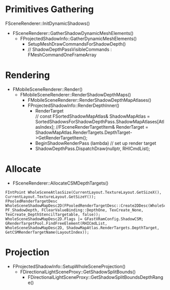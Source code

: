 # Primitives Gathering
FSceneRenderer::InitDynamicShadows()
- FSceneRenderer::GatherShadowDynamicMeshElements()
  - FProjectedShadowInfo::GatherDynamicMeshElements()
    - SetupMeshDrawCommandsForShadowDepth()
    - // ShadowDepthPassVisibleCommands : FMeshCommandOneFrameArray

# Rendering

- FMobileSceneRenderer::Render()
  - FMobileSceneRenderer::RenderShadowDepthMaps()
    - FMobileSceneRenderer::RenderShadowDepthMapAtlases()
    - FProjectedShadowInfo::RenderDepthInner()
      - RenderTarget  
        // const FSortedShadowMapAtlas& ShadowMapAtlas = SortedShadowsForShadowDepthPass.ShadowMapAtlases[AtlasIndex];
		    //FSceneRenderTargetItem& RenderTarget = ShadowMapAtlas.RenderTargets.DepthTarget->GetRenderTargetItem();
      - BeginShadowRenderPass (lambda) // set up render target
      - ShadowDepthPass.DispatchDraw(nullptr, RHICmdList);

# Allocate

- FSceneRenderer::AllocateCSMDepthTargets()
```
FIntPoint WholeSceneAtlasSize(CurrentLayout.TextureLayout.GetSizeX(), CurrentLayout.TextureLayout.GetSizeY());
FPooledRenderTargetDesc WholeSceneShadowMapDesc2D(FPooledRenderTargetDesc::Create2DDesc(WholeSceneAtlasSize, PF_ShadowDepth, FClearValueBinding::DepthOne, TexCreate_None, TexCreate_DepthStencilTargetable, false));
WholeSceneShadowMapDesc2D.Flags |= GFastVRamConfig.ShadowCSM;
GRenderTargetPool.FindFreeElement(RHICmdList, WholeSceneShadowMapDesc2D, ShadowMapAtlas.RenderTargets.DepthTarget, GetCSMRenderTargetName(LayoutIndex));
```

# Projection

- FProjectedShadowInfo::SetupWholeSceneProjection()
  - FDirectionalLightSceneProxy::GetShadowSplitBounds()
    - FDirectionalLightSceneProxy::GetShadowSplitBoundsDepthRange()
